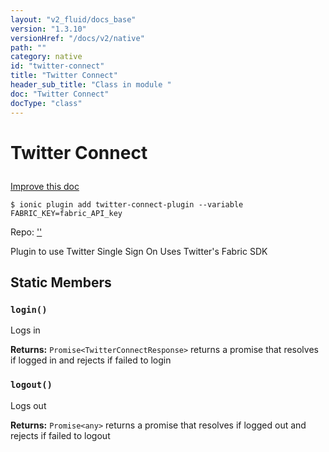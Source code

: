 ```yaml
---
layout: "v2_fluid/docs_base"
version: "1.3.10"
versionHref: "/docs/v2/native"
path: ""
category: native
id: "twitter-connect"
title: "Twitter Connect"
header_sub_title: "Class in module "
doc: "Twitter Connect"
docType: "class"
---
```









<h1 class="api-title">

  
  Twitter Connect
  

  

  

</h1>

<a class="improve-v2-docs" href="http://github.com/driftyco/ionic-native/edit/master/src/plugins/twitter-connect.ts#L0">
  Improve this doc
</a>





<!-- decorators -->


<pre><code>$ ionic plugin add twitter-connect-plugin --variable FABRIC_KEY=fabric_API_key</code></pre>
<p>Repo:
  <a href="''">
    ''
  </a>
</p>

<!-- description -->

<p>Plugin to use Twitter Single Sign On
Uses Twitter&#39;s Fabric SDK</p>



<!-- @usage tag -->


<!-- @property tags -->
<h2>Static Members</h2>
<div id="login"></div>
<h3><code>login()</code>
  
</h3>

Logs in






<div class="return-value" markdown="1">
  <i class="icon ion-arrow-return-left"></i>
  <b>Returns:</b> 
<code>Promise&lt;TwitterConnectResponse&gt;</code> returns a promise that resolves if logged in and rejects if failed to login
</div>



<div id="logout"></div>
<h3><code>logout()</code>
  
</h3>

Logs out






<div class="return-value" markdown="1">
  <i class="icon ion-arrow-return-left"></i>
  <b>Returns:</b> 
<code>Promise&lt;any&gt;</code> returns a promise that resolves if logged out and rejects if failed to logout
</div>




<!-- methods on the class -->

<!-- related link --><!-- end content block -->


<!-- end body block -->


